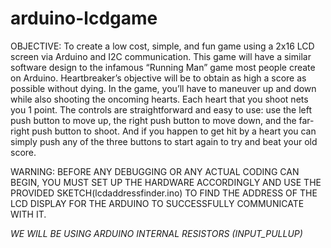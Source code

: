# arduino-lcdgame

OBJECTIVE:
To create a low cost, simple, and fun game using a 2x16 LCD screen via Arduino and I2C communication. This game will have a similar software design to the infamous “Running Man” game most people create on Arduino. Heartbreaker’s objective will be to obtain as high a score as possible without dying. In the game, you’ll have to maneuver up and down while also shooting the oncoming hearts. Each heart that you shoot nets you 1 point. The controls are straightforward and easy to use: use the left push button to move up, the right push button to move down, and the far-right push button to shoot. And if you happen to get hit by a heart you can simply push any of the three buttons to start again to try and beat your old score.

WARNING:
BEFORE ANY DEBUGGING OR ANY ACTUAL CODING CAN BEGIN, YOU MUST SET UP THE HARDWARE ACCORDINGLY AND USE THE PROVIDED SKETCH(lcdaddressfinder.ino) TO FIND THE ADDRESS OF THE LCD DISPLAY FOR THE ARDUINO TO SUCCESSFULLY COMMUNICATE WITH IT. 

*WE WILL BE USING ARDUINO INTERNAL RESISTORS (INPUT_PULLUP)*
